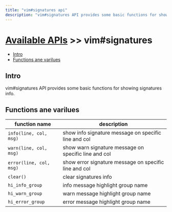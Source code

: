 ```yaml
---
title: "vim#signatures api"
description: "vim#signatures API provides some basic functions for showing signatures info."
---
```


# [Available APIs](../../) >> vim#signatures

<!-- vim-markdown-toc GFM -->

- [Intro](#intro)
- [Functions ane varilues](#functions-ane-varilues)

<!-- vim-markdown-toc -->

## Intro

vim#signatures API provides some basic functions for showing signatures info.

## Functions ane varilues

| function name           | description                                           |
| ----------------------- | ----------------------------------------------------- |
| `info(line, col, msg)`  | show info signature message on specific line and col  |
| `warn(line, col, msg)`  | show warn signature message on specific line and col  |
| `error(line, col, msg)` | show error signature message on specific line and col |
| `clear()`               | clear signatures info                                 |
| `hi_info_group`         | info message highlight group name                     |
| `hi_warn_group`         | warn message highlight group name                     |
| `hi_error_group`        | error message highlight group name                    |
